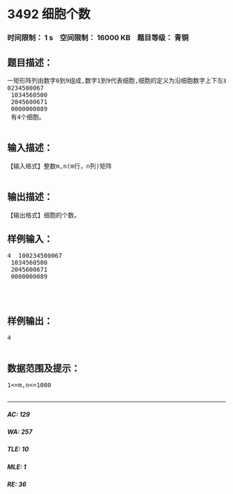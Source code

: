 # 3492 细胞个数   
### 时间限制： 1 s&nbsp;&nbsp;&nbsp;&nbsp;空间限制： 16000 KB&nbsp;&nbsp;&nbsp;&nbsp;题目等级： 青铜  
## 题目描述：  

<pre>
一矩形阵列由数字0到9组成,数字1到9代表细胞,细胞的定义为沿细胞数字上下左右还是细胞数字则为同一细胞,求给定矩形阵列的细胞个数。如阵列:  
0234500067  
 1034560500  
 2045600671  
 0000000089  
 有4个细胞。  

</pre>
  
  
## 输入描述：  

<pre>
【输入格式】整数m,n(m行，n列)矩阵  

</pre>
  
  
## 输出描述：  

<pre>
【输出格式】细胞的个数。
</pre>
  
  
## 样例输入：  

<pre>
4  100234500067  
 1034560500  
 2045600671  
 0000000089  
   
   

</pre>
  
  
## 样例输出：  

<pre>
4  

</pre>
  
  
## 数据范围及提示：  

<pre>
1<=m,n<=1000  

</pre>
  
  
***  

##### AC: 129  
##### WA: 257  
##### TLE: 10  
##### MLE: 1  
##### RE: 36  
